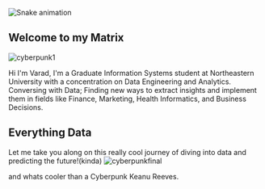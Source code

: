 ![Snake animation](https://github.com/Varadmurty-mohod/Varadmurty-mohod/blob/output/github-contribution-grid-snake.svg)


## Welcome to my Matrix

![cyberpunk1](https://user-images.githubusercontent.com/69577585/230151745-3cabeaba-7df5-4a18-8bd4-5846ad9abf87.gif)

Hi I'm Varad, 
I'm a Graduate Information Systems student at Northeastern University with a concentration on Data Engineering and Analytics. Conversing with Data; Finding new ways to extract insights and implement them in fields like Finance, Marketing, Health Informatics, and Business Decisions.

## Everything Data

Let me take you along on this really cool journey of diving into data and predicting the future!(kinda)
![cyberpunkfinal](https://user-images.githubusercontent.com/69577585/230152531-1be44ba9-da83-4504-8cbf-f1c19ef8d130.gif)

and whats cooler than a Cyberpunk Keanu Reeves.

<!---
Varadmurty-mohod/Varadmurty-mohod is a ✨ special ✨ repository because its `README.md` (this file) appears on your GitHub profile.
You can click the Preview link to take a look at your changes.
--->

